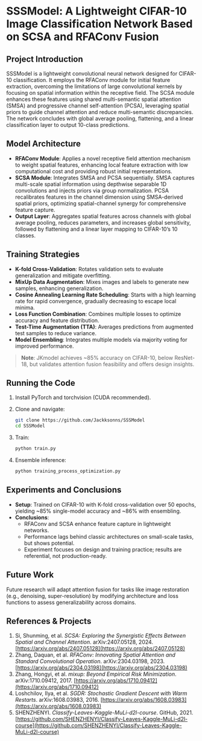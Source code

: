 # SSSModel: A Lightweight CIFAR-10 Image Classification Network Based on SCSA and RFAConv Fusion

## Project Introduction

SSSModel is a lightweight convolutional neural network designed for CIFAR-10 classification. It employs the RFAConv module for initial feature extraction, overcoming the limitations of large convolutional kernels by focusing on spatial information within the receptive field. The SCSA module enhances these features using shared multi-semantic spatial attention (SMSA) and progressive channel self-attention (PCSA), leveraging spatial priors to guide channel attention and reduce multi-semantic discrepancies. The network concludes with global average pooling, flattening, and a linear classification layer to output 10-class predictions.

## Model Architecture

- **RFAConv Module**: Applies a novel receptive field attention mechanism to weight spatial features, enhancing local feature extraction with low computational cost and providing robust initial representations.
- **SCSA Module**: Integrates SMSA and PCSA sequentially. SMSA captures multi-scale spatial information using depthwise separable 1D convolutions and injects priors via group normalization. PCSA recalibrates features in the channel dimension using SMSA-derived spatial priors, optimizing spatial-channel synergy for comprehensive feature capture.
- **Output Layer**: Aggregates spatial features across channels with global average pooling, reduces parameters, and increases global sensitivity, followed by flattening and a linear layer mapping to CIFAR-10’s 10 classes.

## Training Strategies

- **K-fold Cross-Validation**: Rotates validation sets to evaluate generalization and mitigate overfitting.
- **MixUp Data Augmentation**: Mixes images and labels to generate new samples, enhancing generalization.
- **Cosine Annealing Learning Rate Scheduling**: Starts with a high learning rate for rapid convergence, gradually decreasing to escape local minima.
- **Loss Function Combination**: Combines multiple losses to optimize accuracy and feature distribution.
- **Test-Time Augmentation (TTA)**: Averages predictions from augmented test samples to reduce variance.
- **Model Ensembling**: Integrates multiple models via majority voting for improved performance.

> **Note**: JKmodel achieves ~85% accuracy on CIFAR-10, below ResNet-18, but validates attention fusion feasibility and offers design insights.

## Running the Code

1. Install PyTorch and torchvision (CUDA recommended).

2. Clone and navigate:

   ```bash
   git clone https://github.com/Jackksonns/SSSModel
   cd SSSModel
   ```

3. Train:

   ```bash
   python train.py
   ```

4. Ensemble inference:

   ```bash
   python training_process_optimization.py
   ```

## Experiments and Conclusions

- **Setup**: Trained on CIFAR-10 with K-fold cross-validation over 50 epochs, yielding ~85% single-model accuracy and ~86% with ensembling.
- **Conclusions**:
  - RFAConv and SCSA enhance feature capture in lightweight networks.
  - Performance lags behind classic architectures on small-scale tasks, but shows potential.
  - Experiment focuses on design and training practice; results are referential, not production-ready.

## Future Work

Future research will adapt attention fusion for tasks like image restoration (e.g., denoising, super-resolution) by modifying architecture and loss functions to assess generalizability across domains.

## References & Projects

1. Si, Shunming, et al. *SCSA: Exploring the Synergistic Effects Between Spatial and Channel Attention*. arXiv:2407.05128, 2024. [https://arxiv.org/abs/2407.05128](https://arxiv.org/abs/2407.05128)
2. Zhang, Daquan, et al. *RFAConv: Innovating Spatial Attention and Standard Convolutional Operation*. arXiv:2304.03198, 2023. [https://arxiv.org/abs/2304.03198](https://arxiv.org/abs/2304.03198)
3. Zhang, Hongyi, et al. *mixup: Beyond Empirical Risk Minimization*. arXiv:1710.09412, 2017. [https://arxiv.org/abs/1710.09412](https://arxiv.org/abs/1710.09412)
4. Loshchilov, Ilya, et al. *SGDR: Stochastic Gradient Descent with Warm Restarts*. arXiv:1608.03983, 2016. [https://arxiv.org/abs/1608.03983](https://arxiv.org/abs/1608.03983)
5. SHENZHENYI. *Classify-Leaves-Kaggle-MuLi-d2l-course*. GitHub, 2021. [https://github.com/SHENZHENYI/Classify-Leaves-Kaggle-MuLi-d2l-course](https://github.com/SHENZHENYI/Classify-Leaves-Kaggle-MuLi-d2l-course)
